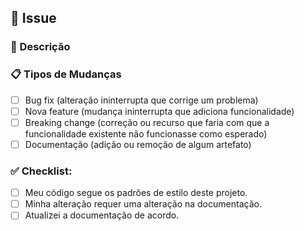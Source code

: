 [//]: <> (Defina o título com o mesmo nome da issue.)

## 🎫 Issue #
[//]: <> (Faça o link da issue relacionada ao seu pull request.)
[//]: <> (Para fazer o link de uma issue no projeto de docs, apenas coloque um hashtag seguido do número da issue. Ex.: #1)
[//]: <> (Para fazer o link de uma issue nos projetos de frontend e backend, deve fazer da seguinte forma: fga-eps-mds/2025.1-EasyCrit-docs#1)

### 📃 Descrição
[//]: <> (Descrição breve do problema solucionado.)

<!--- ### Screenshots (se apropriado): --->
[//]: <> (Caso seja necessário screenshots, remova o comentário acima.)
[//]: <> (Forneça capturas de telas do problema solucionado caso seja necessário.)

### 📋 Tipos de Mudanças
[//]: <> (Mudanças realizadas no projeto.)
- [ ] Bug fix (alteração ininterrupta que corrige um problema)
- [ ] Nova feature (mudança ininterrupta que adiciona funcionalidade)
- [ ] Breaking change (correção ou recurso que faria com que a funcionalidade existente não funcionasse como esperado)
- [ ] Documentação (adição ou remoção de algum artefato)

### ✅ Checklist:
[//]: <> (Passe por todos os pontos a seguir e coloque um x em todas as caixas que se aplicam.)
[//]: <> (Se você não tiver certeza sobre alguma dessas opções, não hesite em perguntar. Nós estamos aqui para ajudar!)
- [ ] Meu código segue os padrões de estilo deste projeto.
- [ ] Minha alteração requer uma alteração na documentação.
- [ ] Atualizei a documentação de acordo.
